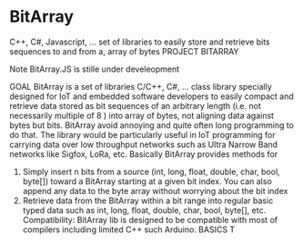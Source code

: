 # BitArray
C++, C#, Javascript, ... set of  libraries to easily store and retrieve bits sequences to and from a, array of bytes 
PROJECT BITARRAY 

Note BitArray.JS is stille under develeopment

GOAL
BitArray is a set of libraries C/C++, C#, ...  class library specially designed for IoT and embedded software developers to easily compact and retrieve data stored as bit sequences of an arbitrary length (i.e. not necessarily multiple of 8 ) into array of bytes, not aligning data against bytes but bits. BitArray avoid annoying and quite often long programming to do that. The library would be particularly useful in IoT programming for carrying data over low throughput networks such as Ultra Narrow Band networks like Sigfox, LoRa, etc.
Basically BitArray provides methods for 
1.	Simply insert n bits from a source (int, long, float, double, char, bool, byte[]) toward  a BitArray starting at a given bit index. You can also append any data to the byte array without worrying about the bit index 
2.	Retrieve data from the BitArray within a bit range into regular basic typed data such as int, long, float, double, char, bool, byte[], etc.
Compatibility: BitArray lib is designed to be compatible with most of compilers including limited C++ such Arduino.
BASICS
T
